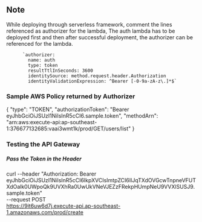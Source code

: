 ## Note

While deploying through serverless framework, comment the lines referenced as authorizer for the lambda, 
The auth lambda has to be deployed first and then after successful deployment, the authorizer can be referenced for the lambda.

          `authorizer: 
            name: auth
            type: token
            resultTtlInSeconds: 3600
            identitySource: method.request.header.Authorization
            identityValidationExpression: ^Bearer [-0-9a-zA-z\.]*$`


### Sample AWS Policy returned by Authorizer
{
    "type": "TOKEN",
    "authorizationToken": "Bearer eyJhbGciOiJSUzI1NiIsInR5cCI6.sample.token",
    "methodArn": "arn:aws:execute-api:ap-southeast-1:376677132685:vaai3wmt1k/prod/GET/users/list"
  }


### Testing the API Gateway 

##### Pass the Token in the Header

  curl  --header "Authorization: Bearer eyJhbGciOiJSUzI1NiIsInR5cCI6IkpXVCIsImtpZCI6IlJqTXdOVGcwTnpneVFUTXdOalk0UWpoQk9UVXhRa0UwUkVNeVJEZzFRekpHUmpNeU9VVXlSUSJ9.sample.token" \
  --request POST \
  https://9it6uw6d7j.execute-api.ap-southeast-1.amazonaws.com/prod/create